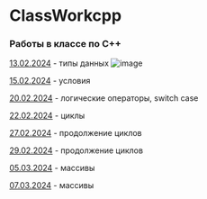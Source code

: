 # ClassWorkcpp
### Работы в классе по C++
<a href=https://github.com/AbsGosha/ClassWorkcpp/blob/main/13.02.2024C%2B%2B.cpp>13.02.2024</a> - типы данных
![image](https://github.com/AbsGosha/ClassWorkcpp/assets/159914520/8347bb5e-cf40-4bb4-bcdc-634ae35a5a4a)

<a href=https://github.com/AbsGosha/ClassWorkcpp/blob/main/15.02.2024.cpp>15.02.2024</a> - условия 

<a href=https://github.com/AbsGosha/ClassWorkcpp/blob/main/20.02.2024.cpp>20.02.2024</a> - логические операторы, switch case

<a href=https://github.com/AbsGosha/ClassWorkcpp/blob/main/22.02.2024.cpp> 22.02.2024</a> - циклы 

<a href=https://github.com/AbsGosha/ClassWorkcpp/blob/main/27.02.2024.cpp> 27.02.2024</a> - продолжение циклов

<a href=https://github.com/AbsGosha/ClassWorkcpp/blob/main/29.02.2024.cpp> 29.02.2024</a> - продолжение циклов 

<a href=https://github.com/AbsGosha/ClassWorkcpp/blob/main/05.03.2024.cpp> 05.03.2024</a> - массивы

<a href=https://github.com/AbsGosha/ClassWorkcpp/blob/main/07.03.2024.cpp> 07.03.2024</a> - массивы
